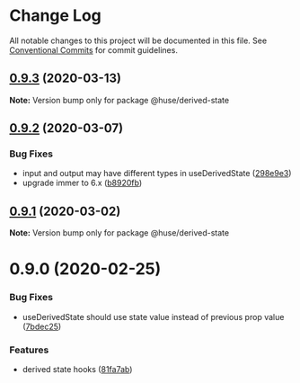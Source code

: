 # Change Log

All notable changes to this project will be documented in this file.
See [Conventional Commits](https://conventionalcommits.org) for commit guidelines.

## [0.9.3](https://github.com/ecomfe/react-hooks/compare/@huse/derived-state@0.9.2...@huse/derived-state@0.9.3) (2020-03-13)

**Note:** Version bump only for package @huse/derived-state





## [0.9.2](https://github.com/ecomfe/react-hooks/compare/@huse/derived-state@0.9.1...@huse/derived-state@0.9.2) (2020-03-07)


### Bug Fixes

* input and output may have different types in useDerivedState ([298e9e3](https://github.com/ecomfe/react-hooks/commit/298e9e3ed8415b657ee14ccf393e4d98575e4dcb))
* upgrade immer to 6.x ([b8920fb](https://github.com/ecomfe/react-hooks/commit/b8920fb67a14bd111b543efdcd58b67b8277ba46))





## [0.9.1](https://github.com/ecomfe/react-hooks/compare/@huse/derived-state@0.9.0...@huse/derived-state@0.9.1) (2020-03-02)

**Note:** Version bump only for package @huse/derived-state





# 0.9.0 (2020-02-25)


### Bug Fixes

* useDerivedState should use state value instead of previous prop value ([7bdec25](https://github.com/ecomfe/react-hooks/commit/7bdec256bfcdfd9baadff192247bb267a69fa99b))


### Features

* derived state hooks ([81fa7ab](https://github.com/ecomfe/react-hooks/commit/81fa7ab9ed46d1a6fc2069d72585b53c3c17f71d))
